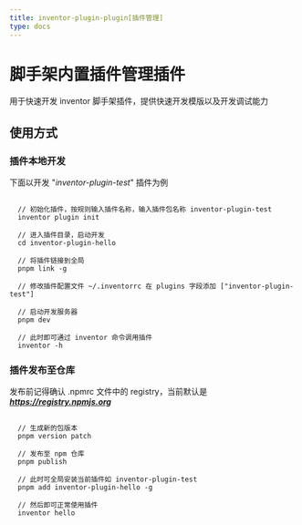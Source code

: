 ```yaml
---
title: inventor-plugin-plugin[插件管理]
type: docs
---
```


# 脚手架内置插件管理插件
用于快速开发 inventor 脚手架插件，提供快速开发模版以及开发调试能力

## 使用方式
### 插件本地开发
下面以开发 "*inventor-plugin-test*" 插件为例
```

  // 初始化插件，按规则输入插件名称，输入插件包名称 inventor-plugin-test
  inventor plugin init

  // 进入插件目录，启动开发
  cd inventor-plugin-hello

  // 将插件链接到全局
  pnpm link -g

  // 修改插件配置文件 ~/.inventorrc 在 plugins 字段添加 ["inventor-plugin-test"]

  // 启动开发服务器
  pnpm dev

  // 此时即可通过 inventor 命令调用插件
  inventor -h
```

### 插件发布至仓库
发布前记得确认 .npmrc 文件中的 registry，当前默认是 ***https://registry.npmjs.org***
```

  // 生成新的包版本
  pnpm version patch

  // 发布至 npm 仓库
  pnpm publish

  // 此时可全局安装当前插件如 inventor-plugin-test
  pnpm add inventor-plugin-hello -g

  // 然后即可正常使用插件
  inventor hello
```
